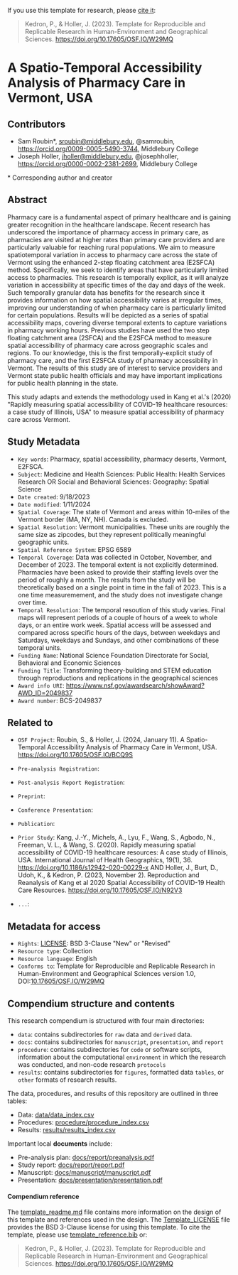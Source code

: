 If you use this template for research, please [cite it](template_reference.bib):
> Kedron, P., & Holler, J. (2023). Template for Reproducible and Replicable Research in Human-Environment and Geographical Sciences. https://doi.org/10.17605/OSF.IO/W29MQ

# A Spatio-Temporal Accessibility Analysis of Pharmacy Care in Vermont, USA

## Contributors

- Sam Roubin\*, sroubin@middlebury.edu, @samroubin, https://orcid.org/0009-0005-5490-3744, Middlebury College
- Joseph Holler, jholler@middlebury.edu, @josephholler, https://orcid.org/0000-0002-2381-2699, Middlebury College

\* Corresponding author and creator

## Abstract

Pharmacy care is a fundamental aspect of primary healthcare and is gaining greater recognition in the healthcare landscape. Recent research has underscored the importance of pharmacy access in primary care, as pharmacies are visited at higher rates than primary care providers and are particularly valuable for reaching rural populations. We aim to measure spatiotemporal variation in access to pharmacy care across the state of Vermont using the enhanced 2-step floating catchment area (E2SFCA) method. Specifically, we seek to identify areas that have particularly limited access to pharmacies. This research is temporally explicit, as it will analyze variation in accessibility at specific times of the day and days of the week. Such temporally granular data has benefits for the research since it provides information on how spatial accessibility varies at irregular times, improving our understanding of when pharmacy care is particularly limited for certain populations. Results will be depicted as a series of spatial accessibility maps, covering diverse temporal extents to capture variations in pharmacy working hours. Previous studies have used the two step floating catchment area (2SFCA) and the E2SFCA method to measure spatial accessibility of pharmacy care across geographic scales and regions. To our knowledge, this is the first temporally-explicit study of pharmacy care, and the first E2SFCA study of pharmacy accessibility in Vermont. The results of this study are of interest to service providers and Vermont state public health officials and may have important implications for public health planning in the state. 

This study adapts and extends the methodology used in Kang et al.'s (2020) "Rapidly measuring spatial accessibility of COVID-19 healthcare resources: a case study of Illinois, USA" to measure spatial accessibility of pharmacy care across Vermont. 

## Study Metadata

- `Key words`: Pharmacy, spatial accessibility, pharmacy deserts, Vermont, E2FSCA. 
- `Subject`: Medicine and Health Sciences: Public Health: Health Services Research OR Social and Behavioral Sciences: Geography: Spatial Science
- `Date created`: 9/18/2023
- `Date modified`: 1/11/2024
- `Spatial Coverage`: The state of Vermont and areas within 10-miles of the Vermont border (MA, NY, NH). Canada is excluded. 
- `Spatial Resolution`: Vermont municipalities. These units are roughly the same size as zipcodes, but they represent politically meaningful geographic units. 
- `Spatial Reference System`: EPSG 6589  
- `Temporal Coverage`: Data was collected in October, November, and December of 2023. The temporal extent is not explicitly determined. Pharmacies have been asked to provide their staffing levels over the period of roughly a month. The results from the study will be theoretically based on a single point in time in the fall of 2023. This is a one time measuremement, and the study does not investigate change over time. 
- `Temporal Resolution`: The temporal resoution of this study varies. Final maps will represent periods of a couple of hours of a week to whole days, or an entire work week. Spatial access will be assessed and compared across specific hours of the days, between weekdays and Saturdays, weekdays and Sundays, and other combinations of these temporal units. 
- `Funding Name`: National Science Foundation Directorate for Social, Behavioral and Economic Sciences
- `Funding Title`: Transforming theory-building and STEM education through reproductions and replications in the geographical sciences
- `Award info URI`: https://www.nsf.gov/awardsearch/showAward?AWD_ID=2049837
- `Award number`: BCS-2049837

## Related to

- `OSF Project`: Roubin, S., & Holler, J. (2024, January 11). A Spatio-Temporal Accessibility Analysis of Pharmacy Care in Vermont, USA. https://doi.org/10.17605/OSF.IO/BCQ9S
- `Pre-analysis Registration`:
- `Post-analysis Report Registration`:
- `Preprint`:
- `Conference Presentation`:
- `Publication`: 
- `Prior Study`: Kang, J.-Y., Michels, A., Lyu, F., Wang, S., Agbodo, N., Freeman, V. L., & Wang, S. (2020). Rapidly measuring spatial accessibility of COVID-19 healthcare resources: A case study of Illinois, USA. International Journal of Health Geographics, 19(1), 36. https://doi.org/10.1186/s12942-020-00229-x AND Holler, J., Burt, D., Udoh, K., & Kedron, P. (2023, November 2). Reproduction and Reanalysis of Kang et al 2020 Spatial Accessibility of COVID-19 Health Care Resources. https://doi.org/10.17605/OSF.IO/N92V3

- `...`:

## Metadata for access

- `Rights`: [LICENSE](LICENSE): BSD 3-Clause "New" or "Revised"
- `Resource type`: Collection
- `Resource language`: English
- `Conforms to`: Template for Reproducible and Replicable Research in Human-Environment and Geographical Sciences version 1.0, DOI:[10.17605/OSF.IO/W29MQ](https://doi.org/10.17605/OSF.IO/W29MQ)

## Compendium structure and contents

This research compendium is structured with four main directories:

- `data`: contains subdirectories for `raw` data and `derived` data.
- `docs`: contains subdirectories for `manuscript`, `presentation`, and `report`
- `procedure`: contains subdirectories for `code` or software scripts, information about the computational `environment` in which the research was conducted, and non-code research `protocols`
- `results`: contains subdirectories for `figures`, formatted data `tables`, or `other` formats of research results.

The data, procedures, and results of this repository are outlined in three tables:
- Data: [data/data_index.csv](data/data_index.csv)
- Procedures: [procedure/procedure_index.csv](procedure/procedure_index.csv)
- Results: [results/results_index.csv](results/results_index.csv)

Important local **documents** include:
- Pre-analysis plan: [docs/report/preanalysis.pdf](docs/report/preanalysis.pdf)
- Study report: [docs/report/report.pdf](docs/report/report.pdf)
- Manuscript: [docs/manuscript/manuscript.pdf](docs/manuscript/manuscript.pdf)
- Presentation: [docs/presentation/presentation.pdf](docs/presentation/presentation.pdf)

#### Compendium reference

The [template_readme.md](template_readme.md) file contains more information on the design of this template and references used in the design.
The [Template_LICENSE](Template_LICENSE) file provides the BSD 3-Clause license for using this template.
To cite the template, please use [template_reference.bib](template_reference.bib) or:
> Kedron, P., & Holler, J. (2023). Template for Reproducible and Replicable Research in Human-Environment and Geographical Sciences. https://doi.org/10.17605/OSF.IO/W29MQ
